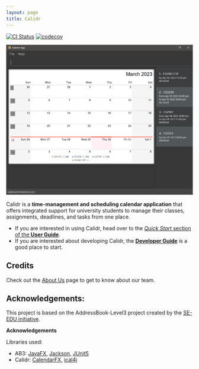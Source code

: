 ```yaml
---
layout: page
title: Calidr
---
```


[![CI Status](https://github.com/AY2223S2-CS2103T-W10-2/tp/workflows/Java%20CI/badge.svg)](https://github.com/AY2223S2-CS2103T-W10-2/tp/actions/)
[![codecov](https://codecov.io/gh/AY2223S2-CS2103T-W10-2/tp/branch/master/graph/badge.svg?token=A61SI2GE0L)](https://codecov.io/gh/AY2223S2-CS2103T-W10-2/tp)

![Ui](images/Ui.png)

Calidr is a **time-management and scheduling calendar application** that offers integrated support for university
students to manage their classes, assignments, deadlines, and tasks from one place.

* If you are interested in using Calidr, head over to the [_Quick Start_ section of the **User Guide**](UserGuide.html#quick-start).
* If you are interested about developing Calidr, the [**Developer Guide**](DeveloperGuide.html) is a good place to
  start.

## Credits

Check out the [About Us](https://github.com/AY2223S2-CS2103T-W10-2/tp/blob/master/docs/AboutUs.md) page to get to know
about our team.

## Acknowledgements:

This project is based on the AddressBook-Level3 project created by the [SE-EDU initiative](https://se-education.org).

**Acknowledgements**

Libraries used:

* AB3: [JavaFX](https://openjfx.io/), [Jackson](https://github.com/FasterXML/jackson), [JUnit5](https://github.com/junit-team/junit5)
* Calidr: [CalendarFX](https://github.com/dlsc-software-consulting-gmbh/CalendarFX), [ical4j](https://github.com/ical4j/ical4j)
